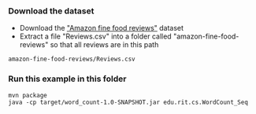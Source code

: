 ### Download the dataset
* Download the ["Amazon fine food reviews"](https://www.kaggle.com/snap/amazon-fine-food-reviews/downloads/amazon-fine-food-reviews.zip/2) dataset
* Extract a file "Reviews.csv" into a folder called "amazon-fine-food-reviews" so that all reviews are in this path 
```
amazon-fine-food-reviews/Reviews.csv
``` 

### Run this example in this folder
```
mvn package
java -cp target/word_count-1.0-SNAPSHOT.jar edu.rit.cs.WordCount_Seq
```
